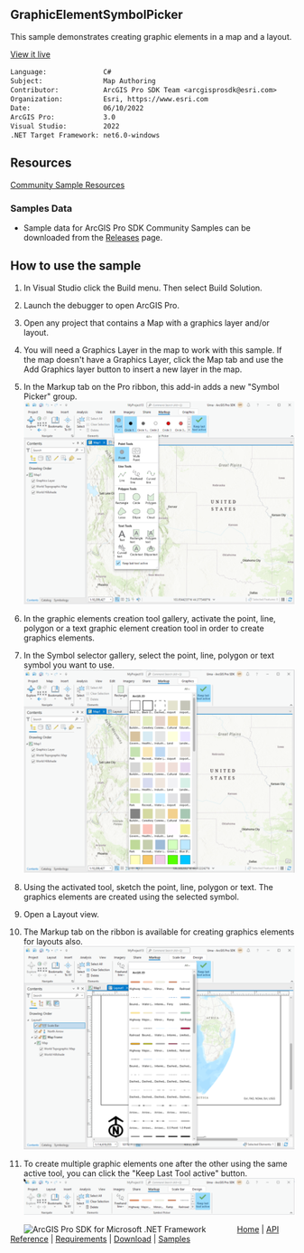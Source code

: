 ## GraphicElementSymbolPicker

<!-- TODO: Write a brief abstract explaining this sample -->
This sample demonstrates creating graphic elements in a map and a layout.  
  


<a href="https://pro.arcgis.com/en/pro-app/sdk/" target="_blank">View it live</a>

<!-- TODO: Fill this section below with metadata about this sample-->
```
Language:              C#
Subject:               Map Authoring
Contributor:           ArcGIS Pro SDK Team <arcgisprosdk@esri.com>
Organization:          Esri, https://www.esri.com
Date:                  06/10/2022
ArcGIS Pro:            3.0
Visual Studio:         2022
.NET Target Framework: net6.0-windows
```

## Resources

[Community Sample Resources](https://github.com/Esri/arcgis-pro-sdk-community-samples#resources)

### Samples Data

* Sample data for ArcGIS Pro SDK Community Samples can be downloaded from the [Releases](https://github.com/Esri/arcgis-pro-sdk-community-samples/releases) page.  

## How to use the sample
<!-- TODO: Explain how this sample can be used. To use images in this section, create the image file in your sample project's screenshots folder. Use relative url to link to this image using this syntax: ![My sample Image](FacePage/SampleImage.png) -->
1. In Visual Studio click the Build menu. Then select Build Solution.  
1. Launch the debugger to open ArcGIS Pro.   
1. Open any project that contains a Map with a graphics layer and/or layout.  
1. You will need a Graphics Layer in the map to work with this sample.  If the map doesn't have a Graphics Layer, click the Map tab and use the Add Graphics layer button to insert a new layer in the map.  
1. In the Markup tab on the Pro ribbon, this add-in adds a new "Symbol Picker" group.  
      ![UI](screenshots/SymbolPicker.png)  
  
1. In the graphic elements creation tool gallery, activate the point, line, polygon or a text graphic element creation tool in order to create graphics elements.  
1. In the Symbol selector gallery, select the point, line, polygon or text symbol you want to use.  
      ![UI](screenshots/SymbolSelector.png)  
  
1. Using the activated tool, sketch the point, line, polygon or text. The graphics elements are created using the selected symbol.  
1. Open a Layout view.    
1. The Markup tab on the ribbon is available for creating graphics elements for layouts also.  
      ![UI](screenshots/LayoutGraphicElement.png)  
  
1. To create multiple graphic elements one after the other using the same active tool, you can click the "Keep Last Tool active" button.  
      ![UI](screenshots/keepLastToolActive.png)  
  


<!-- End -->

&nbsp;&nbsp;&nbsp;&nbsp;&nbsp;&nbsp;<img src="https://esri.github.io/arcgis-pro-sdk/images/ArcGISPro.png"  alt="ArcGIS Pro SDK for Microsoft .NET Framework" height = "20" width = "20" align="top"  >
&nbsp;&nbsp;&nbsp;&nbsp;&nbsp;&nbsp;&nbsp;&nbsp;&nbsp;&nbsp;&nbsp;&nbsp;
[Home](https://github.com/Esri/arcgis-pro-sdk/wiki) | <a href="https://pro.arcgis.com/en/pro-app/latest/sdk/api-reference" target="_blank">API Reference</a> | [Requirements](https://github.com/Esri/arcgis-pro-sdk/wiki#requirements) | [Download](https://github.com/Esri/arcgis-pro-sdk/wiki#installing-arcgis-pro-sdk-for-net) | <a href="https://github.com/esri/arcgis-pro-sdk-community-samples" target="_blank">Samples</a>
